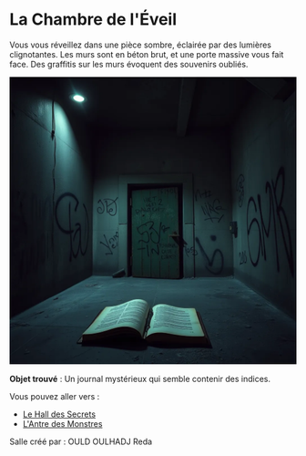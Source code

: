 # La Chambre de l'Éveil

Vous vous réveillez dans une pièce sombre, éclairée par des lumières clignotantes. Les murs sont en béton brut, et une porte massive vous fait face. Des graffitis sur les murs évoquent des souvenirs oubliés.

![Chambre de l'Éveil](../images/starting_room.webp "la chambre de départ")

**Objet trouvé** : Un journal mystérieux qui semble contenir des indices.

Vous pouvez aller vers :
- [Le Hall des Secrets](salle2.md)
- [L'Antre des Monstres](salle3.md)



Salle créé par : OULD OULHADJ Reda
